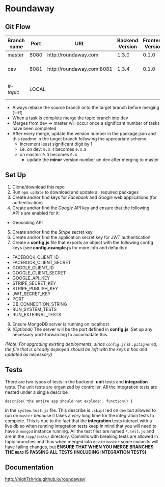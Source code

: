 Roundaway
============

## Git Flow

<table>
 <thead>
  <tr>
   <th>Branch name</th>
   <th>Port</th>
   <th>URL</th>
   <th>Backend Version</th>
   <th>Frontend Version</th>
   <th>Purpose</th>
  </tr>
 </thead>
 <tbody>
  <tr>
   <td>master</td>
   <td>8080</td>
   <td>http://roundaway.com</td>
   <td>1.3.0</td>
   <td>0.1.0</td>
   <td>production</td>
  </tr>
  <tr>
   <td>dev</td>
   <td>8081</td>
   <td>http://roundaway.com:8081</th>
   <td>1.3.4</td>
   <td>0.1.0</td>
   <td>staging (completed items)</td>
  </tr>
  <tr>
   <td><i>#-topic</i></td>
   <td colspan="4">LOCAL</td>
   <td>development (tasks in progress)</td>
  </tr>
 </tbody>
</table>

- Always rebase the source branch onto the target branch before merging (--ff)
- When a task is complete merge the topic branch into dev
- Merges from dev -> master will occur once a significant number of tasks have been completed
- After every merge, update the version number in the package.json and this readme in the target branch following the appropriate scheme
  - Increment least significant digit by 1
  - i.e. on dev: `0.3.4` becomes `0.3.5`
  - on master: `0.3` becomes `0.4`
    - update the **minor** version number on dev after merging to master

## Set Up
1. Clone/download this repo
2. Run `npm update` to download and update all required packages
3. Create and/or find keys for *Facebook* and *Google* web applications (for authentication)
4. Create and/or find the *Google* API key and ensure that the following API's are enabled for it:
  - Geocoding API
5. Create and/or find the *Stripe* secret key
6. Create and/or find the application secret key for *JWT* authentication
7. Create a **config.js** file that exports an object with the following config keys (see **config.example.js** for more info and defaults):
  * FACEBOOK_CLIENT_ID
  * FACEBOOK_CLIENT_SECRET
  * GOOGLE_CLIENT_ID
  * GOOGLE_CLIENT_SECRET
  * GOOGLE_API_KEY
  * STRIPE_SECRET_KEY
  * STRIPE_PUBLISH_KEY
  * JWT_SECRET_KEY
  * PORT
  * DB_CONNECTION_STRING
  * RUN_SYSTEM_TESTS
  * RUN_EXTERNAL_TESTS
8. Ensure MongoDB server is running on localhost
9. *(Optional)* The server will be the port defined in **config.js**. Set up any necessary port-forwarding to accomodate this.

*(Note: For upgrading existing deployments, since `config.js` is `.gitignore`d, the file that is already deployed should be left with the keys it has and updated as necessary)*

## Tests

There are two types of tests in the backend: **unit** tests and **integration** tests.
The unit tests are organized by controller. All the integration tests are nested under a single describe
```
describe('the entire app should not explode', function() {
```
in the `system.test.js` file. This describe is `.skip()`ed on `dev` but allowed to run on `master` because it takes a *very* long time for the integration tests to complete. This is due to the fact that the **integration** tests interact with a live db so when running integration tests keep in mind that you will need to have a `mongod` instance running.
All the test files are named `*.test.js` and are in the `/app/tests/` directory.
Commits with breaking tests are allowed in topic branches and thus when merged into `dev` or `master` some commits will have failing changes, but **ENSURE THAT WHEN YOU MERGE BRANCHES THE `HEAD` IS PASSING ALL TESTS (INCLUDING INTEGRATION TESTS)**.

## Documentation

http://nigh7sh4de.github.io/roundaway/